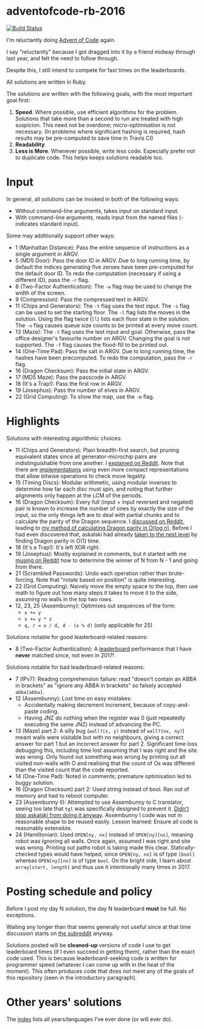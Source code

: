 # adventofcode-rb-2016

[![Build Status](https://travis-ci.org/petertseng/adventofcode-rb-2016.svg?branch=master)](https://travis-ci.org/petertseng/adventofcode-rb-2016)

I'm reluctantly doing [Advent of Code](http://adventofcode.com) again.

I say "reluctantly" because I got dragged into it by a friend midway through last year, and felt the need to follow through.

Despite this, I still intend to compete for fast times on the leaderboards.

All solutions are written in Ruby.

The solutions are written with the following goals, with the most important goal first:

1. **Speed**.
   Where possible, use efficient algorithms for the problem.
   Solutions that take more than a second to run are treated with high suspicion.
   This need not be overdone; micro-optimisation is not necessary.
   (In problems where significant hashing is required, hash results may be pre-computed to save time in Travis CI)
2. **Readability**.
3. **Less is More**.
   Whenever possible, write less code.
   Especially prefer not to duplicate code.
   This helps keeps solutions readable too.

# Input

In general, all solutions can be invoked in both of the following ways:

* Without command-line arguments, takes input on standard input.
* With command-line arguments, reads input from the named files (- indicates standard input).

Some may additionally support other ways:

* 1 (Manhattan Distance): Pass the entire sequence of instructions as a single argument in ARGV.
* 5 (MD5 Door): Pass the door ID in ARGV.
  Due to long running time, by default the indices generating five zeroes have been pre-computed for the default door ID.
  To redo the computation (necessary if using a different ID), pass the `-r` flag.
* 8 (Two-Factor Authentication): The `-w` flag may be used to change the width of the screen.
* 9 (Compression): Pass the compressed text in ARGV.
* 11 (Chips and Generators): The `-t` flag uses the test input.
  The `-s` flag can be used to set the starting floor.
  The `-l` flag lists the moves in the solution.
  Using the flag twice (`ll`) lists each floor state in the solution.
  The `-v` flag causes queue size counts to be printed at every move count.
* 13 (Maze): The `-t` flag uses the test input and goal.
  Otherwise, pass the office designer's favourite number on ARGV.
  Changing the goal is not supported.
  The `-f` flag causes the flood-fill to be printed out.
* 14 (One-Time Pad): Pass the salt in ARGV.
  Due to long running time, the hashes have been precomputed.
  To redo the computation, pass the `-r` flag.
* 16 (Dragon Checksum): Pass the initial state in ARGV.
* 17 (MD5 Maze): Pass the passcode in ARGV.
* 18 (It's a Trap!): Pass the first row in ARGV.
* 19 (Josephus): Pass the number of elves in ARGV.
* 22 (Grid Computing): To show the map, use the `-m` flag.

# Highlights

Solutions with interesting algorithmic choices:

* 11 (Chips and Generators):
  Plain breadth-first search, but pruning equivalent states since all generator-microchip pairs are indistinguishable from one another.
  I [explained on Reddit](https://www.reddit.com/r/adventofcode/comments/5hoia9/2016_day_11_solutions/db1v1ws/).
  Note that there are [implementations](https://www.reddit.com/r/adventofcode/comments/5i1blt/2016_day_11_c_both_parts_in_10_milliseconds/) using even more compact representations that allow bitwise operations to check move legality.
* 15 (Timing Discs):
  Modular arithmetic, using modular inverses to determine how far each disc must spin, and noting that further alignments only happen at the LCM of the periods.
* 16 (Dragon Checksum):
  Every full (input + input reversed and negated) pair is known to increase the number of ones by exactly the size of the input, so the only things left are to deal with partial chunks and to calculate the parity of the Dragon sequence.
  I [discussed on Reddit](https://www.reddit.com/r/adventofcode/comments/5imh3d/2016_day_16_solutions/db9erfp/), leading to [my method of calculating Dragon parity in O(log n)](https://www.reddit.com/r/adventofcode/comments/5imh3d/2016_day_16_solutions/db9w7im/).
  Before I had even discovered that, askalski had already [taken to the next level](https://www.reddit.com/r/adventofcode/comments/5ititq/2016_day_16_c_how_to_tame_your_dragon_in_under_a/) by finding Dragon parity in O(1) time.
* 18 (It's a Trap!):
  It's left XOR right.
* 19 (Josephus):
  Mostly explained in comments, but it started with me [musing on Reddit](https://www.reddit.com/r/adventofcode/comments/5j4lp1/2016_day_19_solutions/dbdh7i2/) how to determine the winner of N from N - 1 and going from there.
* 21 (Scrambled Passwords):
  Undo each operation rather than brute-forcing. Note that "rotate based on position" is quite interesting.
* 22 (Grid Computing):
 Naively move the empty space to the top, then use math to figure out how many steps it takes to move it to the side, assuming no walls in the top two rows.
* 12, 23, 25 (Assembunny):
  Optimises out sequences of the form:
  * `x += y`
  * `x += y * z`
  * `q, r = x / d, d - (x % d)` (only applicable for 25)

Solutions notable for good leaderboard-related reasons:

* 8 (Two-Factor Authentication): A [leaderboard](http://adventofcode.com/2016/leaderboard/day/8) performance that I have **never** matched since, not even in 2017!

Solutions notable for bad leaderboard-related reasons:

* 7 (IPv7):
  Reading comprehension failure: read "doesn't contain an ABBA in brackets" as "ignore any ABBA in brackets" so falsely accepted `abba[abba]`.
* 12 (Assembunny): Lost time on easy mistakes:
    * Accidentally making decrement increment, because of copy-and-paste coding.
    * Having JNZ do nothing when the register was 0 (just repeatedly executing the same JNZ) instead of advancing the PC.
* 13 (Maze) part 2:
  A silly bug (`wall?(x, y)` instead of `wall?(nx, ny)`) meant walls were visitable but with no neighbours, giving a correct answer for part 1 but an incorrect answer for part 2.
  Significant time loss debugging this, including time lost assuming that I was right and the site was wrong.
  Only found out something was wrong by printing out all visited non-walls with O and realising that the count of Os was different than the visited count that the code reported.
* 14 (One-Time Pad):
  Noted in comments; premature optimisation led to buggy solution.
* 16 (Dragon Checksum) part 2:
  Used string instead of bool.
  Ran out of memory and had to reboot computer.
* 23 (Assembunny II):
  Attempted to use Assembunny to C translator, seeing too late that `tgl` was specifically designed to prevent it.
  [Didn't stop askalski from doing it anyway](https://www.reddit.com/r/adventofcode/comments/5jvbzt/2016_day_23_solutions/dbjbnbl/).
  Assembunny I code was not in reasonable shape to be reused easily.
  Lesson learned: Ensure all code is reasonably extensible.
* 24 (Hamiltonian):
  Used `OPEN[ny, nx]` instead of `OPEN[ny][nx]`, meaning robot was ignoring all walls.
  Once again, assumed I was right and site was wrong.
  Printing out paths robot is taking made this clear.
  Statically-checked types would have helped, since `OPEN[ny, nx]` is of type `[bool]` whereas `OPEN[ny][nx]` is of type `bool`.
  On the bright side, I learn about `array[start, length]` and thus use it intentionally many times in 2017.

# Posting schedule and policy

Before I post my day N solution, the day N leaderboard **must** be full.
No exceptions.

Waiting any longer than that seems generally not useful since at that time discussion starts on [the subreddit](https://www.reddit.com/r/adventofcode) anyway.

Solutions posted will be **cleaned-up** versions of code I use to get leaderboard times (if I even succeed in getting them), rather than the exact code used.
This is because leaderboard-seeking code is written for programmer speed (whatever I can come up with in the heat of the moment).
This often produces code that does not meet any of the goals of this repository (seen in the introductory paragraph).

# Other years' solutions

The [index](https://github.com/petertseng/adventofcode-common/blob/master/index.md) lists all years/languages I've ever done (or will ever do).
